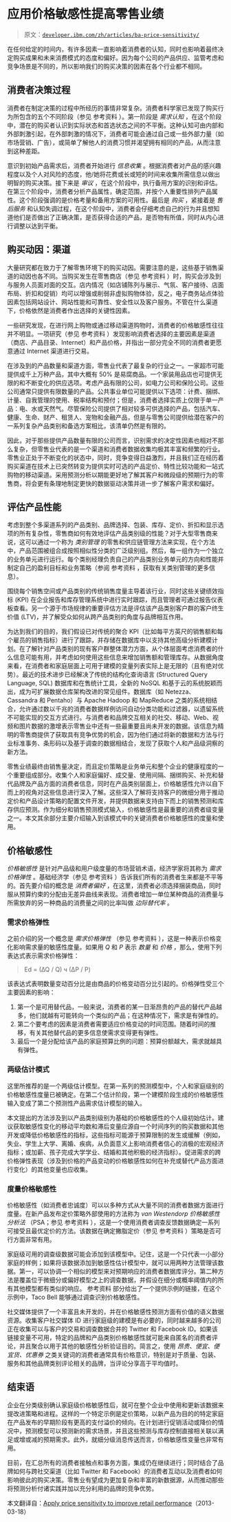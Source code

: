# 应用价格敏感性提高零售业绩

> 原文：[`developer.ibm.com/zh/articles/ba-price-sensitivity/`](https://developer.ibm.com/zh/articles/ba-price-sensitivity/)

在任何给定的时间内，有许多因素一直影响着消费者的认知，同时也影响着最终决定购买成果和未来消费模式的态度和偏好。因为每个公司的产品供应、监管考虑和竞争场景是不同的，所以影响我们的购买决策的因素在各个行业都不相同。

## 消费者决策过程

消费者在制定决策的过程中所经历的事情非常复杂。消费者科学家已发现了购买行为所包含的五个不同阶段（参见 参考资料 ）。第一阶段是 *需求认知* ，在这个阶段中，潜在的购买者认识到实际状态和首选状态之间的不平衡。这种认知可由内部和外部刺激引起，在外部刺激的情况下，消费者可能会通过自己或一些外部力量（如市场营销、广告），或简单了解他人的消费习惯并渴望拥有相同的产品，从而注意到这种差距。

意识到初始产品需求后，消费者开始进行 *信息收集* 。根据消费者对产品的感兴趣程度以及个人对风险的态度，他/她将花费或长或短的时间来收集所需信息以做出明智的购买决策。接下来是 *审议* ，在这个阶段中，执行备用方案的识别和评估。在第三个阶段中，消费者分析产品属性，确定范围，并按个人重要性排列产品属性。这个阶段强调的是价格考量和备用方案的可用性。最后是 *购买* ，紧接着是 *售后服务* 和认知失调过程，在这个阶段中，消费者会仔细考虑自己的行为并且想知道他们是否做出了正确决策，是否获得合适的产品，是否物有所值，同时从内心进行调整以达到平衡。

## 购买动因：渠道

大量研究都在致力于了解零售环境下的购买动因。需要注意的是，这些基于销售渠道的动因也各不同。当购买发生在零售商店（参见 参考资料 ）时，购买会涉及到与服务人员面对面的交互。店内情况（如店铺陈列与展示、气氛、客户接待、店面布局、折扣和促销）均可以增强或削弱非虚拟购物体验，反之，电子商务站点体验因素包括网站设计、网站性能和可靠性、安全性以及客户服务。不管在什么渠道下，价格依然是消费者作出选择的关键性因素。

一些研究发现，在进行网上购物或通过移动渠道购物时，消费者的价格敏感性往往并不明显。一项研究（参见 参考资料 ）发现影响消费者选择的主要因素是渠道（商店、产品目录、Internet）和产品价格，并指出一部分完全不同的消费者更愿意通过 Internet 渠道进行交易。

在涉及到的产品数量和渠道方面，零售业代表了最复杂的行业之一。一家超市可能提供成千上万种产品，其中大概有 50% 是易腐商品。一个家装用品店也可提供无限的和不断变化的供应选项。考虑产品有限的公司，如电力公司和保险公司。这些公司通常只提供有限数量的产品。公共事业单位可能提供以下选项：计费、捆绑、计量、自我管理的使用、税率结构和预付；但是，消费者选择实质上仅限于单一产品：电、水或天然气。尽管保险公司提供了相对较多可供选择的产品，包括汽车、健康、生命、财产、租赁人、宠物和金融产品，但是与零售公司提供给潜在客户的一系列复杂产品类别和备选方案相比，该清单仍然是有限的。

因此，对于那些提供产品数量有限的公司而言，识别需求的决定性因素也相对不那么复杂，但零售业代表的是一个渠道和消费者数据收集均极其丰富和频繁的行业。零售业正处于不断变化的状态中，同时，竞争变得日益激烈，并且我们正在经历着购买渠道在技术上已突然转变为提供实时可选的产品定价、特性比较功能和一站式购物的移动渠道。采用预测分析以期能更好地了解其客户和微段级的预期行为的零售商，将会更有条理地制定更快的数据驱动决策并进一步了解客户需求和偏好。

## 评估产品性能

考虑到整个多渠道系列的产品类别、品牌选择、包装、库存、定价、折扣和显示选项的所有复杂性，零售商如何有效地评估产品类别级的性能？对于大型零售商来说，这可以通过一个称为 *类别管理* 的零售和供应链管理方法来实现，在个方法中，产品范围被组合成按照相似性分类的广泛级别组。然后，每一组作为一个独立的业务单元进行运行。每个类别经理负责自己的产品类别业务单元的方向和性能并制定自己的盈利目标和业务策略（参阅 参考资料 ，获取有关类别管理的更多信息）。

围绕每个销售空间或产品类别的传统销售度量主导着该行业，同时这些关键绩效指标 (KPI) 在企业报告和库存管理系统中进行实时跟踪，而且管理者可通过报告仪表板查看。另一个源于市场规律的重要评估方法是评估该产品类别客户群的客户终生价值 (LTV)，并了解受众如何从跨产品类别的角度与品牌相互作用。

为达到我们的目的，我们假设已对传统的聚合 KPI（比如每平方英尺的销售额和每个雇员的销售指标）进行了跟踪，并存储在数据库中以支持其他高级分析建模计划。在了解针对产品类别的现有客户群整体潜力方面，从个体层面考虑消费者的什么信息可能有用，并考虑如何使用这些信息来增加销售额和管理库存。从数据角度来看，在消费者和家庭层面上可用于建模的变量列表实际上是无限的（且有绝对优势）。最近的技术进步已经解决了传统的结构化查询语言 (Structured Query Language, SQL) 数据库和在售统计工具，全新的 NoSQL 和基于云的系统脱颖而出，成为可扩展数据仓库架构改进的常见组件。数据库（如 Netezza、Cassandra 和 Pentaho）与 Apache Hadoop 和 MapReduce 之类的系统相结合，允许通过数以千兆的消费者数据样例访问自动分类功能和过滤器，以遗留系统不可能实现的交互方式进行。与消费者和品牌交互相关的社交、移动、Web、视频和图片数据的激增表示零售业中还有一些最重要且尚未开发的数据。该信息为精明的零售商提供了获取具有竞争优势的机会，因为他们通过将新的数据和方法与行业标准事务、条形码以及基于调查的数据相结合，发现了获取个人和产品级洞察的新方法。

零售业绩最终由销售量决定，而且定价策略是业务单元和整个企业的健康程度的一个重要组成部分。收集个人和家庭偏好、成交量、使用间隔、捆绑购买、补充和替代品牌及产品方面的消费者信息，同时在产品类别层面上，价格敏感性允许以自下而上的视角对这些信息进行深入了解。这些深入了解将支持客户的微细分用于推动定价和产品设计策略的配置文件开发，并提供数据来支持由下而上的销售预测和库存供应预测。作为细分和销售预测模式输入，价格敏感性是最重要的消费者级变量之一。本文其余部分主要介绍输入到该模式中的关键消费者价格敏感性的度量和使用。

## 价格敏感性

*价格敏感性* 是针对产品级和用户级度量的市场营销术语，经济学家将其称为 *需求价格弹性* 。基础经济学（参见 参考资料 ）告诉我们所有的消费者生来都是不平等的。首先要介绍的概念是 *消费者偏好* ，在这里，消费者必须选择捆装商品，同时服从预算约束的分配由无差异曲线来表现。消费者增加一单位某种商品的消费量与所需放弃的另一种商品的消费量之间的比率叫做 *边际替代率* 。

### 需求价格弹性

之前介绍的另一个概念是 *需求价格弹性* （参见 参考资料 ），这是一种表示价格变化影响需求量的敏感性度量。如果用 *Q* 和 *P* 表示 *数量* 和 *价格* ，那么，使用下列表达式表示需求价格弹性：

> Ed = (∆Q / Q) ч (∆P / P)

该表达式表明数量变动百分比是由商品的价格变动百分比引起的。价格弹性受三个主要因素的影响：

1.  第一个是可用替代品，一般来说，消费者的某一日渐昂贵的产品的替代产品越多，他们就越有可能转向一个类似的产品；在这种情况下，需求是有弹性的。
2.  第二个要考虑的因素是消费者需要适应价格变动的时间范围。随着时间的推移，有关其他替代品的更多信息使需求变得更有弹性。
3.  最后一个是分配给该产品的家庭预算比例的问题：预算份额越大，需求就越具有弹性。

### 两级估计模式

这里所推荐的是一个两级估计模型。在第一系列的预测模型中，个人和家庭级别的价格敏感性度量已被确定。在第二个估计阶段，第一个建模阶段生成的价格敏感性输入变成了第二个预测性产品需求估计模型的输入。

本文提出的方法涉及到以产品类别级别为基础的价格敏感性的个人级初始估计。建议获取敏感性变化的移动平均数和滞后变量应源自一个时间序列的购买数据和其他开发或降低价格敏感性的指标，这些指标可能源于预算限制的发生或缓解（例如，失业、学生上大学、离婚、疾病，从负面意义上影响消费者信心的消极的宏观经济指标；或加薪、孩子完成大学学业、结婚和其他积极的经济指标）。促进需求的跨价格弹性表现（涉及到价格的产品变动的价格敏感性如何在补充或替代产品方面进行变化）的其他变量也应收集。

### 度量价格敏感性

价格敏感性（如消费者忠诚度）可以以多种方式从大量不同的消费者数据方面进行度量。在新产品发布定价策略外部使用的方法称为 *van Westendorp 价格敏感性分析法* （PSA；参见 参考资料 ），这是一个使用消费者调查反馈数据确定一系列可接受且最优定价的方法。该数据在确定撇脂定价（参见 参考资料 ）策略是否可行方面非常有用。

家庭级可用的调查级数据可能会添加到该模型中。记住，这是一个只代表一小部分家庭的样例；如果将该数据添加到敏感性估计模型中，就可以用两种方法管理该数据。第一，可以协调一个相似的模型来对预期响应的消费者数据库评分。第二种方法是覆盖位于微细分或偏好模型之上的调查数据，并假设在细分或概率阈值内的所有其他模型都有类似的响应。 参考资料 部分给出了一个提供示例的链接，在这个示例中，Taco Bell 能够通过调查识别价格敏感性。

社交媒体提供了一个丰富且未开发的，并在价格敏感性预测方面有价值的语义数据资源。收集客户社交媒体 ID 进行家庭级的建模是有必要的，同时越来越多的公司正在收集可以与客户的交易和调查数据合并的 Twitter 和 Facebook ID。如果该链接变量不可用，特定的品牌和产品类别价格敏感性就可能来自匿名的消费者评论，并且聚合以用于其他的敏感性分析验证目的。简言之，使用 *昂贵、便宜、便宜货、优惠券* 之类关键词的消费者通常具有价格意识，特别是对于质量、包装、服务和其他品牌类别评论相关的品牌，当评论分享高于平均值时。

## 结束语

企业在分类级别确认家庭级价格敏感性后，就可在整个企业中使用和更新该数据来提改进策略和进程。这样的一个特定示例是定价策略，以新产品为目的的特定家庭在产品发布的早期阶段有更高的支付溢价的倾向。在计划进行促销活动或降价的情况中，预测模型可以预测新的需求场景，并且这些预测与库存控制直接相关联以满足或增或减的预期需求。此外，就细分级消息传送而言，价格敏感性变量也非常有用。

目前，在汇总所有的消费者接触点和事务方面，集成仍在继续进行；同时结合了品牌如何与跨社交渠道（比如 Twitter 和 Facebook）的消费者互动以及消费者如何影响彼此的购买决策。零售业有望成为更加复杂和丰富的新数据源，从而推动那些将预测分析付诸实践并加以充分利用的品牌的竞争优势。

本文翻译自：[Apply price sensitivity to improve retail performance](https://developer.ibm.com/articles/ba-price-sensitivity/)（2013-03-18）